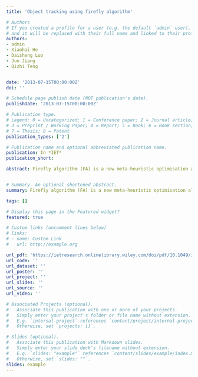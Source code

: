 ```yaml
---
title: 'Object tracking using firefly algorithm'

# Authors
# If you created a profile for a user (e.g. the default `admin` user), write the username (folder name) here
# and it will be replaced with their full name and linked to their profile.
authors:
- admin
- Xiaohai He
- Daisheng Luo
- Jun Jiang
- Qizhi Teng


date: '2013-07-15T00:00:00Z'
doi: ''

# Schedule page publish date (NOT publication's date).
publishDate: '2013-07-15T00:00:00Z'

# Publication type.
# Legend: 0 = Uncategorized; 1 = Conference paper; 2 = Journal article;
# 3 = Preprint / Working Paper; 4 = Report; 5 = Book; 6 = Book section;
# 7 = Thesis; 8 = Patent
publication_types: ['2']

# Publication name and optional abbreviated publication name.
publication: In *IET*
publication_short: 

abstract: Firefly algorithm (FA) is a new meta-heuristic optimisation algorithm that mimics the social behaviour of fireflies flying in the tropical and temperate summer sky. In this study, a novel application of FA is presented as it is applied to solve tracking problem. A general optimisation-based tracking architecture is proposed and the parameters' sensitivity and adjustment of the FA in tracking system are studied. Experimental results show that the FA-based tracker can robustly track an arbitrary target in various challenging conditions. The authors compare the speed and accuracy of the FA with three typical tracking algorithms including the particle filter, meanshift and particle swarm optimisation. Comparative results show that the FA-based tracker outperforms the other three trackers.


# Summary. An optional shortened abstract.
summary: Firefly algorithm (FA) is a new meta-heuristic optimisation algorithm that mimics the social behaviour of fireflies flying in the tropical and temperate summer sky.

tags: []

# Display this page in the Featured widget?
featured: true

# Custom links (uncomment lines below)
# links:
# - name: Custom Link
#   url: http://example.org

url_pdf: 'https://ietresearch.onlinelibrary.wiley.com/doi/pdf/10.1049/iet-cvi.2012.0207'
url_code: ''
url_dataset: ''
url_poster: ''
url_project: ''
url_slides: ''
url_source: ''
url_video: ''

# Associated Projects (optional).
#   Associate this publication with one or more of your projects.
#   Simply enter your project's folder or file name without extension.
#   E.g. `internal-project` references `content/project/internal-project/index.md`.
#   Otherwise, set `projects: []`.

# Slides (optional).
#   Associate this publication with Markdown slides.
#   Simply enter your slide deck's filename without extension.
#   E.g. `slides: "example"` references `content/slides/example/index.md`.
#   Otherwise, set `slides: ""`.
slides: example
---
```




